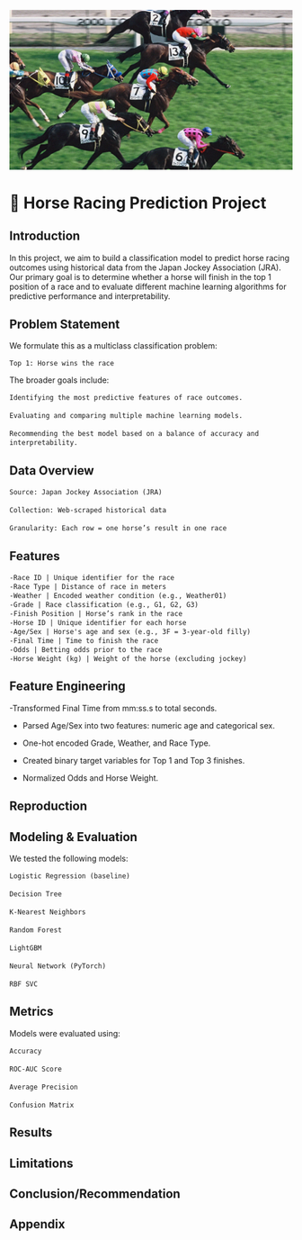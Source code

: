 <p align="center">
  <img src="figures/horse_racing.webp" alt="ML-course-fp" width="600"/>
</p>


# 🐎 Horse Racing Prediction Project

## Introduction

In this project, we aim to build a classification model to predict horse racing outcomes using historical data from the Japan Jockey Association (JRA). Our primary goal is to determine whether a horse will finish in the top 1 position of a race and to evaluate different machine learning algorithms for predictive performance and interpretability.

## Problem Statement

We formulate this as a multiclass classification problem:

    Top 1: Horse wins the race


The broader goals include:

    Identifying the most predictive features of race outcomes.

    Evaluating and comparing multiple machine learning models.

    Recommending the best model based on a balance of accuracy and interpretability.

## Data Overview

    Source: Japan Jockey Association (JRA)

    Collection: Web-scraped historical data

    Granularity: Each row = one horse’s result in one race

## Features

    -Race ID | Unique identifier for the race
    -Race Type | Distance of race in meters
    -Weather | Encoded weather condition (e.g., Weather01)
    -Grade | Race classification (e.g., G1, G2, G3)
    -Finish Position | Horse’s rank in the race
    -Horse ID | Unique identifier for each horse
    -Age/Sex | Horse's age and sex (e.g., 3F = 3-year-old filly)
    -Final Time | Time to finish the race
    -Odds | Betting odds prior to the race
    -Horse Weight (kg) | Weight of the horse (excluding jockey)

## Feature Engineering

-Transformed Final Time from mm:ss.s to total seconds.

- Parsed Age/Sex into two features: numeric age and categorical sex.

- One-hot encoded Grade, Weather, and Race Type.

- Created binary target variables for Top 1 and Top 3 finishes.

- Normalized Odds and Horse Weight.

## Reproduction

## Modeling & Evaluation

We tested the following models:

    Logistic Regression (baseline)

    Decision Tree

    K-Nearest Neighbors

    Random Forest

    LightGBM

    Neural Network (PyTorch)

    RBF SVC

## Metrics

Models were evaluated using:

    Accuracy

    ROC-AUC Score

    Average Precision

    Confusion Matrix

## Results

## Limitations

## Conclusion/Recommendation

## Appendix
